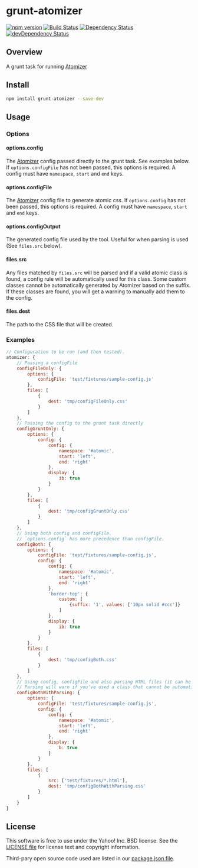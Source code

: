 # grunt-atomizer 

[![npm version](https://badge.fury.io/js/grunt-atomizer.svg)](http://badge.fury.io/js/grunt-atomizer)
[![Build Status](https://travis-ci.org/yahoo/grunt-atomizer.svg?branch=master)](https://travis-ci.org/yahoo/grunt-atomizer)
[![Dependency Status](https://david-dm.org/yahoo/grunt-atomizer.svg)](https://david-dm.org/yahoo/grunt-atomizer)
[![devDependency Status](https://david-dm.org/yahoo/grunt-atomizer/dev-status.svg)](https://david-dm.org/yahoo/grunt-atomizer#info=devDependencies)

## Overview

A grunt task for running [Atomizer](http://github.com/yahoo/atomizer)

## Install

```bash
npm install grunt-atomizer --save-dev
```

## Usage

### Options

#### options.config

The [Atomizer](/yahoo/atomizer) config passed directly to the grunt task. See examples below. If `options.configFile` has not been passed, this options is required. A config must have `namespace`, `start` and `end` keys.

#### options.configFile

The [Atomizer](/yahoo/atomizer) config file to generate atomic css. If `options.config` has not been passed, this options is required. A config must have `namespace`, `start` and `end` keys.

#### options.configOutput

The generated config file used by the tool. Useful for when parsing is used (See `files.src` below).

#### files.src

Any files matched by `files.src` will be parsed and if a valid atomic class is found, a config rule will be automatically used for this class. Some custom classes cannot be automatically generated by Atomizer based on the suffix. If these classes are found, you will get a warning to manually add them to the config.

#### files.dest

The path to the CSS file that will be created.

### Examples

```javascript
// Configuration to be run (and then tested).
atomizer: {
    // Passing a configFile
    configFileOnly: {
        options: {
            configFile: 'test/fixtures/sample-config.js'
        },
        files: [
            {
                dest: 'tmp/configFileOnly.css'
            }
        ]
    },
    // Passing the config to the grunt task directly
    configGruntOnly: {
        options: {
            config: {
                config: {
                    namespace: '#atomic',
                    start: 'left',
                    end: 'right'
                },
                display: {
                    ib: true
                }
            }
        },
        files: [
            {
                dest: 'tmp/configGruntOnly.css'
            }
        ]
    },
    // Using both config and configFile.
    // `options.config` has more precedence than configFile.
    configBoth: {
        options: {
            configFile: 'test/fixtures/sample-config.js',
            config: {
                config: {
                    namespace: '#atomic',
                    start: 'left',
                    end: 'right'
                },
                'border-top': {
                    custom: [
                        {suffix: '1', values: ['10px solid #ccc']}
                    ]
                },
                display: {
                    ib: true
                }
            }
        },
        files: [
            {
                dest: 'tmp/configBoth.css'
            }
        ]
    },
    // Using config, configFile and also parsing HTML files (it can be any type of file)
    // Parsing will warn if you've used a class that cannot be automatically generated and therefore requires you to manually add it to the config.
    configBothWithParsing: {
        options: {
            configFile: 'test/fixtures/sample-config.js',
            config: {
                config: {
                    namespace: '#atomic',
                    start: 'left',
                    end: 'right'
                },
                display: {
                    b: true
                }
            }
        },
        files: [
            {
                src: ['test/fixtures/*.html'],
                dest: 'tmp/configBothWithParsing.css'
            }
        ]
    }
}
```

## License

This software is free to use under the Yahoo! Inc. BSD license.
See the [LICENSE file][] for license text and copyright information.

[LICENSE file]: https://github.com/yahoo/grunt-atomizer/blob/master/LICENSE.md

Third-pary open source code used are listed in our [package.json file]( https://github.com/yahoo/grunt-atomizer/blob/master/package.json).
